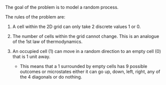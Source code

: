 The goal of the problem is to model a random process.

The rules of the problem are:
1. A cell within the 2D grid can only take 2 discrete values 1 or 0.

2. The number of cells within the grid cannot change. This is an analogue of the 1st law of thermodynamics. 

3. An occupied cell (1) can move in a random direction to an empty cell (0) that is 1 unit away. 
   - This means that a 1 surrounded by empty cells has 9 possible outcomes or microstates either it can go up, down, left, right, any of the 4 diagonals or do nothing. 
 
